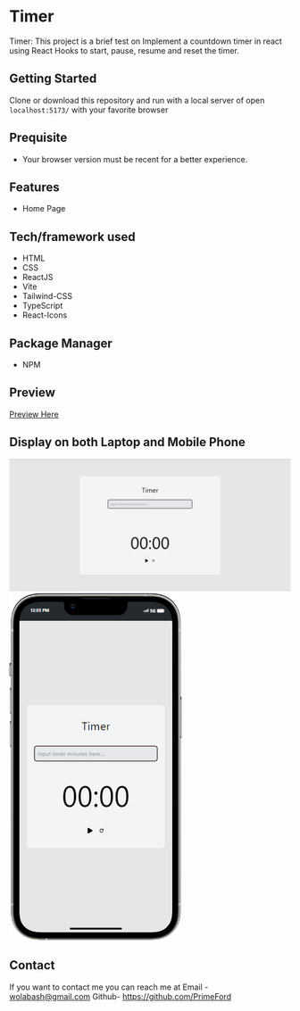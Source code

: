 # Timer

Timer: This project is a brief test on Implement a countdown timer in react using React Hooks to start, pause, resume and reset the timer.

## Getting Started

Clone or download this repository and run with a local server of open `localhost:5173/` with your favorite browser

## Prequisite

- Your browser version must be recent for a better experience.

## Features

- Home Page

## Tech/framework used

- HTML
- CSS
- ReactJS
- Vite
- Tailwind-CSS
- TypeScript
- React-Icons

## Package Manager
- NPM


## Preview

[Preview Here](https://timer-assign.netlify.app/)

## Display on both Laptop and Mobile Phone
![screenshot](./public/images/snip.png)
![screenshot](./public/images/snip2.png)

## Contact

If you want to contact me you can reach me at
Email - wolabash@gmail.com 
Github- https://github.com/PrimeFord
